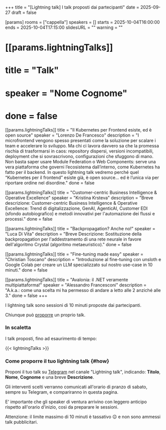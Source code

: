 +++
title = "[Lightning talk] I talk proposti dai partecipanti"
date = 2025-09-27
draft = false

[params]
rooms = ["cappella"]
speakers = []
starts = 2025-10-04T16:00:00
ends = 2025-10-04T17:15:00
slidesURL = ""
warning = ""

# [[params.lightningTalks]]
# title = "Talk"
# speaker = "Nome Cognome"
# done = false

[[params.lightningTalks]]
title = "Il Kubernetes per Frontend esiste, ed è open source"
speaker = "Lorenzo De Francesco"
description = "I microfrontend vengono spesso presentati come la soluzione per scalare i team e accelerare lo sviluppo. Ma chi ci lavora davvero sa che la promessa rischia di trasformarsi in caos: repository dispersi, versioni incompatibili, deployment che si sovrascrivono, configurazioni che sfuggono di mano. Non basta saper usare Module Federation o Web Components: serve una vera piattaforma che governi l’ecosistema dall’interno, come Kubernetes ha fatto per il backend. In questo lightning talk vedremo perché quel “Kubernetes per il frontend” esiste già, è open source… ed è l’unica via per riportare ordine nel disordine."
done = false

[[params.lightningTalks]]
title = "Customer-centric Business Intelligence & Operative Excellence"
speaker = "Kristina Krsteva"
description = "Breve descrizione: Customer-centric Business Intelligence & Operative Excellence: Trend di digitalizzazione, GenAI, AgenticAI, Customer EDI (sfondo autobiografico) e metodi innovativi per l'automazione dei flussi e processi."
done = false

[[params.lightningTalks]]
title = "Backpropagation? Anche no!"
speaker = "Luca Di Vita"
description = "Breve Descrizione: Sostituzione della backpropagation per l'addestramento di una rete neurale in favore dell'algoritmo Crystal (algoritmo metaeuristico)."
done = false

[[params.lightningTalks]]
title = "Fine-tuning made easy"
speaker = "Christian Toscano"
description = "Introduzione al fine-tuning con unsloth e Google Colab per creare un LLM specializzato sul nostro use-case in 10 minuti."
done = false

[[params.lightningTalks]]
title = "Avalonia: il .NET veramente multipiattaforma!"
speaker = "Alessandro Francesconi"
description = "A.k.a.: come una scelta mi ha permesso di andare a letto alle 2 anziché alle 3."
done = false
+++

I lightning talk sono sessioni di 10 minuti proposte dai partecipanti.

Chiunque può [proporre](#how) un proprio talk.

### In scaletta

I talk proposti, fino ad esaurimento di tempo:

{{< lightningTalks >}}

### Come proporre il tuo lightning talk {#how}

Proponi il tuo talk su [Telegram](https://t.me/devfest_modena/300) nel canale "Lightning talk", indicando: **Titolo**, **Nome**, **Cognome** e una breve **Descrizione**.

Gli interventi scelti verranno comunicati all'orario di pranzo di sabato, sempre su Telegram, e compariranno in questa pagina.

E' importante che gli speaker di ventura arrivino con leggero anticipo rispetto all'orario d'inizio, così da preparare le sessioni.

Attenzione: il limite massimo di 10 minuti è tassativo 😉 e non sono ammessi talk pubblicitari.

